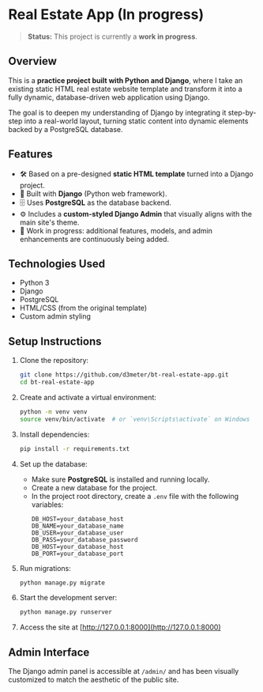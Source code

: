 # Real Estate App (In progress)

> **Status:** This project is currently a **work in progress**.

## Overview

This is a **practice project built with Python and Django**, where I take an existing static HTML real estate website template and transform it into a fully dynamic, database-driven web application using Django.

The goal is to deepen my understanding of Django by integrating it step-by-step into a real-world layout, turning static content into dynamic elements backed by a PostgreSQL database.

## Features

- 🛠️ Based on a pre-designed **static HTML template** turned into a Django project.
- 🐍 Built with **Django** (Python web framework).
- 🗄️ Uses **PostgreSQL** as the database backend.
- ⚙️ Includes a **custom-styled Django Admin** that visually aligns with the main site's theme.
- 🧱 Work in progress: additional features, models, and admin enhancements are continuously being added.

## Technologies Used

- Python 3
- Django
- PostgreSQL
- HTML/CSS (from the original template)
- Custom admin styling

## Setup Instructions

1. Clone the repository:
   ```bash
   git clone https://github.com/d3meter/bt-real-estate-app.git
   cd bt-real-estate-app
   ```

2. Create and activate a virtual environment:
   ```bash
   python -m venv venv
   source venv/bin/activate  # or `venv\Scripts\activate` on Windows
   ```

3. Install dependencies:
   ```bash
   pip install -r requirements.txt
   ```

4. Set up the database:
   - Make sure **PostgreSQL** is installed and running locally.
   - Create a new database for the project.
   - In the project root directory, create a `.env` file with the following variables:
      ```env
      DB_HOST=your_database_host
      DB_NAME=your_database_name
      DB_USER=your_database_user
      DB_PASS=your_database_password
      DB_HOST=your_database_host
      DB_PORT=your_database_port
      ```

6. Run migrations:
   ```bash
   python manage.py migrate
   ```

7. Start the development server:
   ```bash
   python manage.py runserver
   ```

8. Access the site at [http://127.0.0.1:8000](http://127.0.0.1:8000)

## Admin Interface

The Django admin panel is accessible at `/admin/` and has been visually customized to match the aesthetic of the public site.

